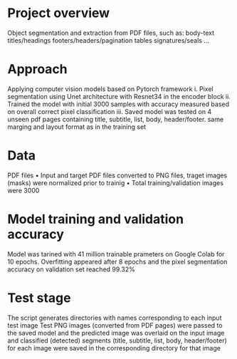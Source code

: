 # Project overview 

Object segmentation and extraction from PDF files, such as:
body-text
titles/headings
footers/headers/pagination
tables
signatures/seals 
...


# Approach

Applying computer vision models based on Pytorch framework
i.	Pixel segmentation using Unet architecture with Resnet34 in the encoder block
ii.	Trained the model with initial 3000 samples with accuracy measured based on overall correct pixel classification 
iii.	Saved model was tested on 4 unseen pdf pages containing title, subtitle, list, body, header/footer. same marging and layout format as in the training set  

# Data

PDF files 
•	Input and target PDF files converted to PNG files, traget images (masks) were normalized prior to trainig
•	Total training/validation images were 3000

# Model training and validation accuracy

Model was tarined with 41 million trainable prameters on Google Colab for 10 epochs. Overfitting appeared after 8 epochs and the pixel segmentation accuracy on validation set reached 99.32%

# Test stage

The script generates directories with names corresponding to each input test image 
Test PNG images (converted from PDF pages) were passed to the saved model and the predicted image was overlaid on the input image and classified (detected) segments (title, subtitle, list, body, header/footer) for each image were saved in the corresponding directory for that image
